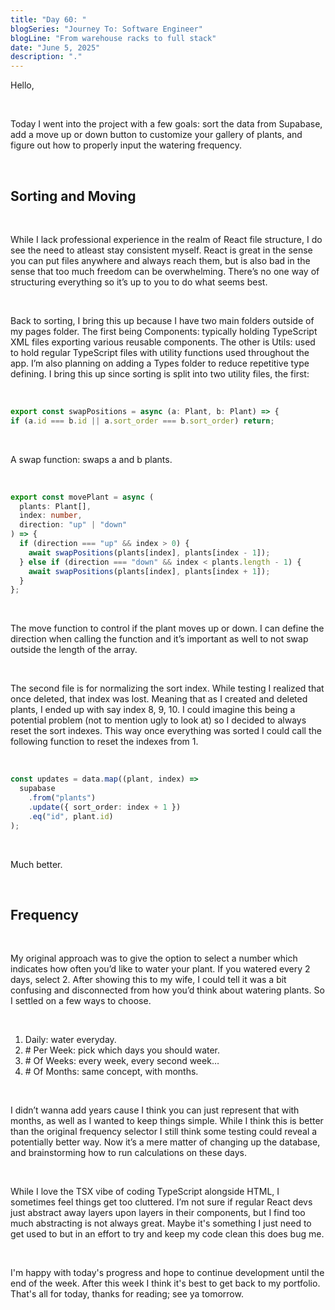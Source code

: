 ```yaml
---
title: "Day 60: "
blogSeries: "Journey To: Software Engineer"
blogLine: "From warehouse racks to full stack"
date: "June 5, 2025"
description: "."
---
```


Hello,

<br>

Today I went into the project with a few goals: sort the data from Supabase, add a move up or down button to customize your gallery of plants, and figure out how to properly input the watering frequency.

<br>

## Sorting and Moving

<br>

While I lack professional experience in the realm of React file structure, I do see the need to atleast stay consistent myself. React is great in the sense you can put files anywhere and always reach them, but is also bad in the sense that too much freedom can be overwhelming. There’s no one way of structuring everything so it’s up to you to do what seems best.

<br>

Back to sorting, I bring this up because I have two main folders outside of my pages folder. The first being Components: typically holding TypeScript XML files exporting various reusable components. The other is Utils: used to hold regular TypeScript files with utility functions used throughout the app. I’m also planning on adding a Types folder to reduce repetitive type defining. I bring this up since sorting is split into two utility files, the first:

<br>

```ts
export const swapPositions = async (a: Plant, b: Plant) => {
if (a.id === b.id || a.sort_order === b.sort_order) return;
```

<br>

A swap function: swaps a and b plants.

<br>

```ts
export const movePlant = async (
  plants: Plant[],
  index: number,
  direction: "up" | "down"
) => {
  if (direction === "up" && index > 0) {
    await swapPositions(plants[index], plants[index - 1]);
  } else if (direction === "down" && index < plants.length - 1) {
    await swapPositions(plants[index], plants[index + 1]);
  }
};
```

<br>

The move function to control if the plant moves up or down. I can define the direction when calling the function and it’s important as well to not swap outside the length of the array.

<br>

The second file is for normalizing the sort index. While testing I realized that once deleted, that index was lost. Meaning that as I created and deleted plants, I ended up with say index 8, 9, 10. I could imagine this being a potential problem (not to mention ugly to look at) so I decided to always reset the sort indexes. This way once everything was sorted I could call the following function to reset the indexes from 1.

<br>

```ts
const updates = data.map((plant, index) =>
  supabase
    .from("plants")
    .update({ sort_order: index + 1 })
    .eq("id", plant.id)
);
```

<br>

Much better.

<br>

## Frequency

<br>

My original approach was to give the option to select a number which indicates how often you’d like to water your plant. If you watered every 2 days, select 2. After showing this to my wife, I could tell it was a bit confusing and disconnected from how you’d think about watering plants. So I settled on a few ways to choose.

<br>

1. Daily: water everyday.
2. \# Per Week: pick which days you should water.
3. \# Of Weeks: every week, every second week…
4. \# Of Months: same concept, with months.

<br>

I didn’t wanna add years cause I think you can just represent that with months, as well as I wanted to keep things simple. While I think this is better than the original frequency selector I still think some testing could reveal a potentially better way. Now it’s a mere matter of changing up the database, and brainstorming how to run calculations on these days.

<br>

While I love the TSX vibe of coding TypeScript alongside HTML, I sometimes feel things get too cluttered. I’m not sure if regular React devs just abstract away layers upon layers in their components, but I find too much abstracting is not always great. Maybe it's something I just need to get used to but in an effort to try and keep my code clean this does bug me.

<br>

I'm happy with today's progress and hope to continue development until the end of the week. After this week I think it's best to get back to my portfolio. That's all for today, thanks for reading; see ya tomorrow.
